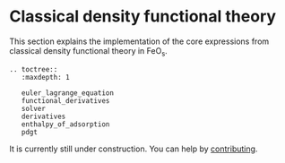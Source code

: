 # Classical density functional theory
This section explains the implementation of the core expressions from classical density functional theory in $\text{FeO}_\text{s}$.

```{eval-rst}
.. toctree::
   :maxdepth: 1

   euler_lagrange_equation
   functional_derivatives
   solver
   derivatives
   enthalpy_of_adsorption
   pdgt
```

It is currently still under construction. You can help by [contributing](https://github.com/feos-org/feos/issues/70).